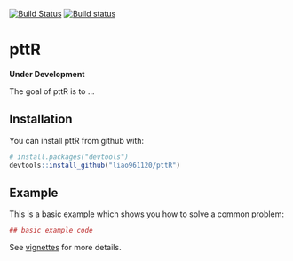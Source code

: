 
<!-- README.md is generated from README.Rmd. Please edit that file -->
[![Build Status](https://travis-ci.org/liao961120/pttR.svg?branch=master)](https://travis-ci.org/liao961120/pttR) [![Build status](https://ci.appveyor.com/api/projects/status/2254fc0lc46ufv86/branch/master?svg=true)](https://ci.appveyor.com/project/liao961120/pttr/branch/master)

pttR
====

**Under Development**

The goal of pttR is to ...

Installation
------------

You can install pttR from github with:

``` r
# install.packages("devtools")
devtools::install_github("liao961120/pttR")
```

Example
-------

This is a basic example which shows you how to solve a common problem:

``` r
## basic example code
```

See [vignettes](https://liao961120.github.io/pttR/reference/index.html) for more details.
